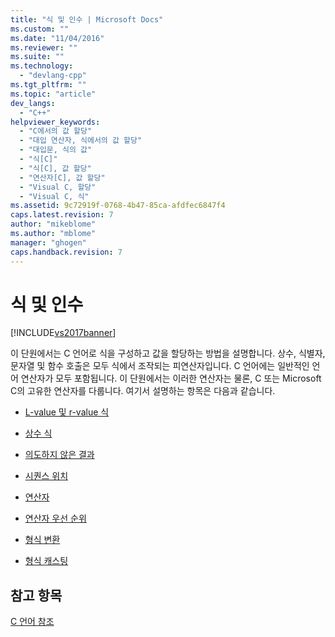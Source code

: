 ```yaml
---
title: "식 및 인수 | Microsoft Docs"
ms.custom: ""
ms.date: "11/04/2016"
ms.reviewer: ""
ms.suite: ""
ms.technology: 
  - "devlang-cpp"
ms.tgt_pltfrm: ""
ms.topic: "article"
dev_langs: 
  - "C++"
helpviewer_keywords: 
  - "C에서의 값 할당"
  - "대입 연산자, 식에서의 값 할당"
  - "대입문, 식의 값"
  - "식[C]"
  - "식[C], 값 할당"
  - "연산자[C], 값 할당"
  - "Visual C, 할당"
  - "Visual C, 식"
ms.assetid: 9c72919f-0768-4b47-85ca-afdfec6847f4
caps.latest.revision: 7
author: "mikeblome"
ms.author: "mblome"
manager: "ghogen"
caps.handback.revision: 7
---
```

# 식 및 인수
[!INCLUDE[vs2017banner](../assembler/inline/includes/vs2017banner.md)]

이 단원에서는 C 언어로 식을 구성하고 값을 할당하는 방법을 설명합니다.  상수, 식별자, 문자열 및 함수 호출은 모두 식에서 조작되는 피연산자입니다.  C 언어에는 일반적인 언어 연산자가 모두 포함됩니다.  이 단원에서는 이러한 연산자는 물론, C 또는 Microsoft C의 고유한 연산자를 다룹니다.  여기서 설명하는 항목은 다음과 같습니다.  
  
-   [L\-value 및 r\-value 식](../c-language/l-value-and-r-value-expressions.md)  
  
-   [상수 식](../c-language/c-constant-expressions.md)  
  
-   [의도하지 않은 결과](../c-language/side-effects.md)  
  
-   [시퀀스 위치](../c-language/c-sequence-points.md)  
  
-   [연산자](../c-language/c-operators.md)  
  
-   [연산자 우선 순위](../c-language/precedence-and-order-of-evaluation.md)  
  
-   [형식 변환](../c-language/type-conversions-c.md)  
  
-   [형식 캐스팅](../c-language/type-cast-conversions.md)  
  
## 참고 항목  
 [C 언어 참조](../c-language/c-language-reference.md)